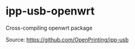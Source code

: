 # ipp-usb-openwrt

Cross-compiling openwrt package

Source:
https://github.com/OpenPrinting/ipp-usb
